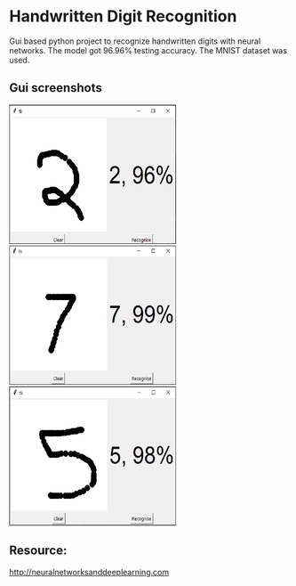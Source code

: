 # Handwritten Digit Recognition 
Gui based python project to recognize handwritten digits with neural networks. The model got 96.96% testing accuracy. The MNIST dataset was used.

## Gui screenshots
<img src="https://github.com/gunjanvinzuda/handwritten_digit_recognition/blob/main/gui_images/gui_img_1.PNG" alt="alt text" width="300" height="250">
<img src="https://github.com/gunjanvinzuda/handwritten_digit_recognition/blob/main/gui_images/gui_img_2.PNG" alt="alt text" width="300" height="250">
<img src="https://github.com/gunjanvinzuda/handwritten_digit_recognition/blob/main/gui_images/gui_img_3.PNG" alt="alt text" width="300" height="250">

## Resource:
http://neuralnetworksanddeeplearning.com
